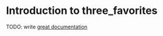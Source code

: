 # Introduction to three_favorites

TODO: write [great documentation](http://jacobian.org/writing/great-documentation/what-to-write/)
